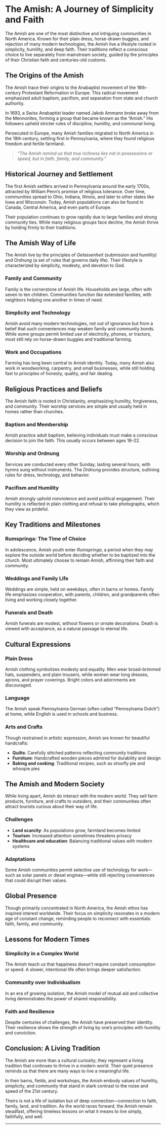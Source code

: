 # The Amish: A Journey of Simplicity and Faith

The Amish are one of the most distinctive and intriguing communities in North America. Known for their plain dress, horse-drawn buggies, and rejection of many modern technologies, the Amish live a lifestyle rooted in simplicity, humility, and deep faith. Their traditions reflect a conscious choice to live separately from mainstream society, guided by the principles of their Christian faith and centuries-old customs.

## The Origins of the Amish

The Amish trace their origins to the Anabaptist movement of the 16th-century Protestant Reformation in Europe. This radical movement emphasized adult baptism, pacifism, and separation from state and church authority.

In 1693, a Swiss Anabaptist leader named Jakob Ammann broke away from the Mennonites, forming a group that became known as the “Amish.” His followers upheld stricter rules of discipline, humility, and communal living.

Persecuted in Europe, many Amish families migrated to North America in the 18th century, settling first in Pennsylvania, where they found religious freedom and fertile farmland.

> *“The Amish remind us that true richness lies not in possessions or speed, but in faith, family, and community.”*

## Historical Journey and Settlement

The first Amish settlers arrived in Pennsylvania around the early 1700s, attracted by William Penn’s promise of religious tolerance. Over time, communities spread to Ohio, Indiana, Illinois, and later to other states like Iowa and Wisconsin. Today, Amish populations can also be found in Canada, Central America, and even parts of Europe.

Their population continues to grow rapidly due to large families and strong community ties. While many religious groups face decline, the Amish thrive by holding firmly to their traditions.

## The Amish Way of Life

The Amish live by the principles of *Gelassenheit* (submission and humility) and *Ordnung* (a set of rules that governs daily life). Their lifestyle is characterized by simplicity, modesty, and devotion to God.

### Family and Community

Family is the cornerstone of Amish life. Households are large, often with seven to ten children. Communities function like extended families, with neighbors helping one another in times of need.

### Simplicity and Technology

Amish avoid many modern technologies, not out of ignorance but from a belief that such conveniences may weaken family and community bonds. While some groups permit limited use of electricity, phones, or tractors, most still rely on horse-drawn buggies and traditional farming.

### Work and Occupations

Farming has long been central to Amish identity. Today, many Amish also work in woodworking, carpentry, and small businesses, while still holding fast to principles of honesty, quality, and fair dealing.

## Religious Practices and Beliefs

The Amish faith is rooted in Christianity, emphasizing humility, forgiveness, and community. Their worship services are simple and usually held in homes rather than churches.

### Baptism and Membership

Amish practice adult baptism, believing individuals must make a conscious decision to join the faith. This usually occurs between ages 18–22.

### Worship and Ordnung

Services are conducted every other Sunday, lasting several hours, with hymns sung without instruments. The *Ordnung* provides structure, outlining rules for dress, technology, and behavior.

### Pacifism and Humility

Amish strongly uphold nonviolence and avoid political engagement. Their humility is reflected in plain clothing and refusal to take photographs, which they view as prideful.

## Key Traditions and Milestones

### Rumspringa: The Time of Choice

In adolescence, Amish youth enter *Rumspringa*, a period when they may explore the outside world before deciding whether to be baptized into the church. Most ultimately choose to remain Amish, affirming their faith and community.

### Weddings and Family Life

Weddings are simple, held on weekdays, often in barns or homes. Family life emphasizes cooperation, with parents, children, and grandparents often living and working closely together.

### Funerals and Death

Amish funerals are modest, without flowers or ornate decorations. Death is viewed with acceptance, as a natural passage to eternal life.

## Cultural Expressions

### Plain Dress

Amish clothing symbolizes modesty and equality. Men wear broad-brimmed hats, suspenders, and plain trousers, while women wear long dresses, aprons, and prayer coverings. Bright colors and adornments are discouraged.

### Language

The Amish speak Pennsylvania German (often called “Pennsylvania Dutch”) at home, while English is used in schools and business.

### Arts and Crafts

Though restrained in artistic expression, Amish are known for beautiful handcrafts:

* **Quilts**: Carefully stitched patterns reflecting community traditions
* **Furniture**: Handcrafted wooden pieces admired for durability and design
* **Baking and cooking**: Traditional recipes, such as shoofly pie and whoopie pies

## The Amish and Modern Society

While living apart, Amish do interact with the modern world. They sell farm products, furniture, and crafts to outsiders, and their communities often attract tourists curious about their way of life.

### Challenges

* **Land scarcity**: As populations grow, farmland becomes limited
* **Tourism**: Increased attention sometimes threatens privacy
* **Healthcare and education**: Balancing traditional values with modern systems

### Adaptations

Some Amish communities permit selective use of technology for work—such as solar panels or diesel engines—while still rejecting conveniences that could disrupt their values.

## Global Presence

Though primarily concentrated in North America, the Amish ethos has inspired interest worldwide. Their focus on simplicity resonates in a modern age of constant change, reminding people to reconnect with essentials: faith, family, and community.

## Lessons for Modern Times

### Simplicity in a Complex World

The Amish teach us that happiness doesn’t require constant consumption or speed. A slower, intentional life often brings deeper satisfaction.

### Community over Individualism

In an era of growing isolation, the Amish model of mutual aid and collective living demonstrates the power of shared responsibility.

### Faith and Resilience

Despite centuries of challenges, the Amish have preserved their identity. Their resilience shows the strength of living by one’s principles with humility and conviction.

## Conclusion: A Living Tradition

The Amish are more than a cultural curiosity; they represent a living tradition that continues to thrive in a modern world. Their quiet presence reminds us that there are many ways to live a meaningful life.

In their barns, fields, and workshops, the Amish embody values of humility, simplicity, and community that stand in stark contrast to the noise and speed of the 21st century.

Theirs is not a life of isolation but of deep connection—connection to faith, family, land, and tradition. As the world races forward, the Amish remain steadfast, offering timeless lessons on what it means to live simply, faithfully, and well.

---

